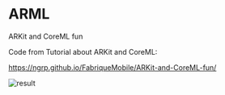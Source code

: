 # ARML
ARKit and CoreML fun

Code from Tutorial about ARKit and CoreML:

https://ngrp.github.io/FabriqueMobile/ARKit-and-CoreML-fun/

![result](https://ngrp.github.io/FabriqueMobile/assets/ARML/Result.gif)
